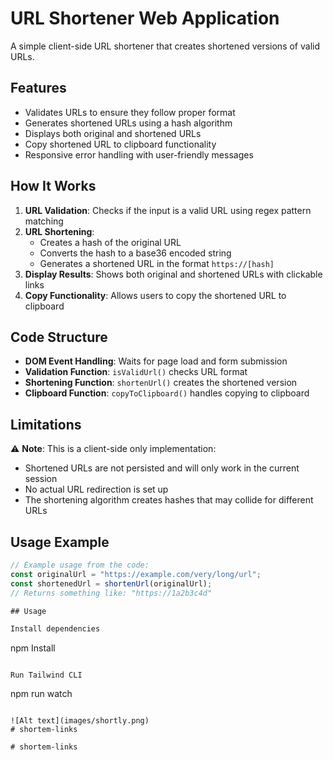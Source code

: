 # URL Shortener Web Application

A simple client-side URL shortener that creates shortened versions of valid URLs.

## Features

- Validates URLs to ensure they follow proper format
- Generates shortened URLs using a hash algorithm
- Displays both original and shortened URLs
- Copy shortened URL to clipboard functionality
- Responsive error handling with user-friendly messages

## How It Works

1. **URL Validation**: Checks if the input is a valid URL using regex pattern matching
2. **URL Shortening**: 
   - Creates a hash of the original URL
   - Converts the hash to a base36 encoded string
   - Generates a shortened URL in the format `https://[hash]`
3. **Display Results**: Shows both original and shortened URLs with clickable links
4. **Copy Functionality**: Allows users to copy the shortened URL to clipboard

## Code Structure

- **DOM Event Handling**: Waits for page load and form submission
- **Validation Function**: `isValidUrl()` checks URL format
- **Shortening Function**: `shortenUrl()` creates the shortened version
- **Clipboard Function**: `copyToClipboard()` handles copying to clipboard

## Limitations

⚠️ **Note**: This is a client-side only implementation:
- Shortened URLs are not persisted and will only work in the current session
- No actual URL redirection is set up
- The shortening algorithm creates hashes that may collide for different URLs

## Usage Example

```javascript
// Example usage from the code:
const originalUrl = "https://example.com/very/long/url";
const shortenedUrl = shortenUrl(originalUrl);
// Returns something like: "https://1a2b3c4d"

## Usage

Install dependencies

```
npm Install
```

Run Tailwind CLI

```
npm run watch
```

![Alt text](images/shortly.png)
#   s h o r t e m - l i n k s 
 
 #   s h o r t e m - l i n k s 
 
 
